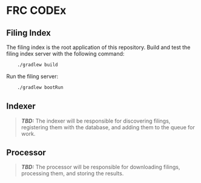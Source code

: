 # FRC CODEx

## Filing Index
The filing index is the root application of this repository.
Build and test the filing index server with the following command:
```bash
    ./gradlew build
```

Run the filing server:
```bash
    ./gradlew bootRun
```

## Indexer
> **_TBD:_**  The indexer will be responsible for discovering filings, 
> registering them with the database, and adding them to the queue for work.

## Processor
> **_TBD:_**  The processor will be responsible for downloading filings,
> processing them, and storing the results.
